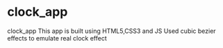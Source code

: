 # clock_app
clock_app
This app is built using HTML5,CSS3 and JS
Used cubic bezier effects to emulate real clock effect
